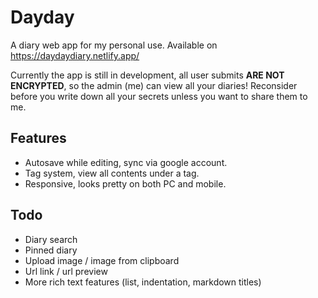 # Dayday
A diary web app for my personal use. Available on https://daydaydiary.netlify.app/  

Currently the app is still in development, all user submits **ARE NOT ENCRYPTED**, so the admin (me) can view all your diaries! Reconsider before you write down all your secrets unless you want to share them to me.

## Features
- Autosave while editing, sync via google account.
- Tag system, view all contents under a tag.
- Responsive, looks pretty on both PC and mobile.

## Todo
- Diary search
- Pinned diary
- Upload image / image from clipboard
- Url link / url preview
- More rich text features (list, indentation, markdown titles)

